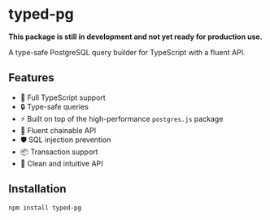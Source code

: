 # typed-pg

**This package is still in development and not yet ready for production use.**

A type-safe PostgreSQL query builder for TypeScript with a fluent API.

## Features

- 🎯 Full TypeScript support
- 🔒 Type-safe queries
- ⚡ Built on top of the high-performance `postgres.js` package
- 🔗 Fluent chainable API
- 🛡️ SQL injection prevention
- 📦 Transaction support
- 🎨 Clean and intuitive API

## Installation

```bash
npm install typed-pg
```
